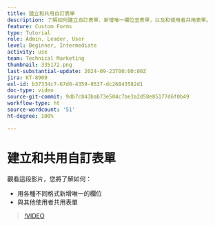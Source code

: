 ```yaml
---
title: 建立和共用自訂表單
description: 了解如何建立自訂表單、新增唯一欄位至表單，以及和使用者共用表單。
feature: Custom Forms
type: Tutorial
role: Admin, Leader, User
level: Beginner, Intermediate
activity: use
team: Technical Marketing
thumbnail: 335172.png
last-substantial-update: 2024-09-23T00:00:00Z
jira: KT-8909
exl-id: b37334c7-67d0-4359-9537-dc26843582d1
doc-type: video
source-git-commit: 9db7c843bab73e504c7be3a2d58e85177d6f0b49
workflow-type: ht
source-wordcount: '51'
ht-degree: 100%

---
```


# 建立和共用自訂表單

觀看這段影片，您將了解如何：

* 用各種不同格式新增唯一的欄位
* 與其他使用者共用表單

>[!VIDEO](https://video.tv.adobe.com/v/335172/?quality=12&learn=on)


